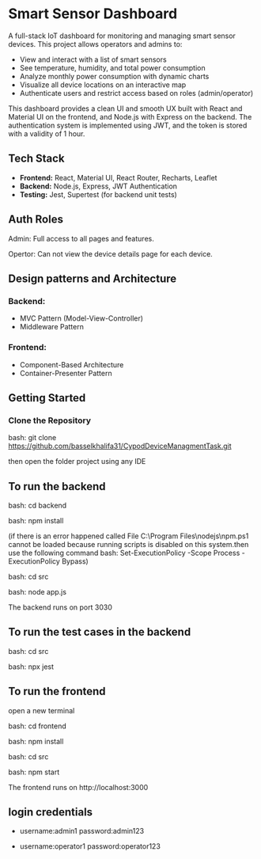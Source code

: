 #  Smart Sensor Dashboard

A full-stack IoT dashboard for monitoring and managing smart sensor devices. This project allows operators and admins to:

- View and interact with a list of smart sensors
- See temperature, humidity, and total power consumption
- Analyze monthly power consumption with dynamic charts
- Visualize all device locations on an interactive map
- Authenticate users and restrict access based on roles (admin/operator)

This dashboard provides a clean UI and smooth UX built with React and Material UI on the frontend, and Node.js with Express on the backend.
The authentication system is implemented using JWT, and the token is stored with a validity of 1 hour.

## Tech Stack

- **Frontend:** React, Material UI, React Router, Recharts, Leaflet
- **Backend:** Node.js, Express, JWT Authentication
- **Testing:** Jest, Supertest (for backend unit tests)

## Auth Roles
Admin: Full access to all pages and features.

Opertor: Can not view the device details page for each device.

## Design patterns and Architecture
### Backend: 

- MVC Pattern (Model-View-Controller)
- Middleware Pattern

### Frontend:

- Component-Based Architecture
- Container-Presenter Pattern


## Getting Started

### Clone the Repository

bash: git clone https://github.com/basselkhalifa31/CypodDeviceManagmentTask.git

then open the folder project using any IDE

## To run the backend

bash: cd backend

bash: npm install

(if there is an error happened called  File C:\Program Files\nodejs\npm.ps1 cannot be loaded because running scripts is disabled on this system.then use the following command
bash: Set-ExecutionPolicy -Scope Process -ExecutionPolicy Bypass)

bash: cd src

bash: node app.js

The backend runs on port 3030

## To run the test cases in the backend

bash: cd src

bash: npx jest

## To run the frontend 

open a new terminal

bash: cd frontend

bash: npm install

bash: cd src

bash: npm start

The frontend runs on http://localhost:3000

## login credentials

- username:admin1   password:admin123
  
- username:operator1   password:operator123

  
